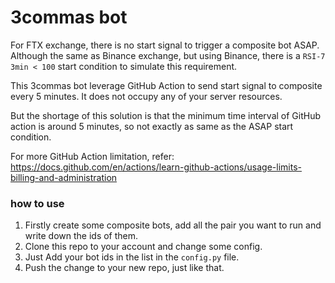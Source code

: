 # 3commas bot

For FTX exchange, there is no start signal to trigger a composite bot ASAP. Although the same as Binance exchange, but using Binance, there is a `RSI-7 3min < 100` start condition to simulate this requirement.

This 3commas bot leverage GitHub Action to send start signal to composite every 5 minutes. It does not occupy any of your server resources.

But the shortage of this solution is that the minimum time interval of GitHub action is around 5 minutes, so not exactly as same as the ASAP start condition.

For more GitHub Action limitation, refer: https://docs.github.com/en/actions/learn-github-actions/usage-limits-billing-and-administration

### how to use
1. Firstly create some composite bots, add all the pair you want to run and write down the ids of them.
2. Clone this repo to your account and change some config.
2. Just Add your bot ids in the list in the `config.py` file.
3. Push the change to your new repo, just like that.
